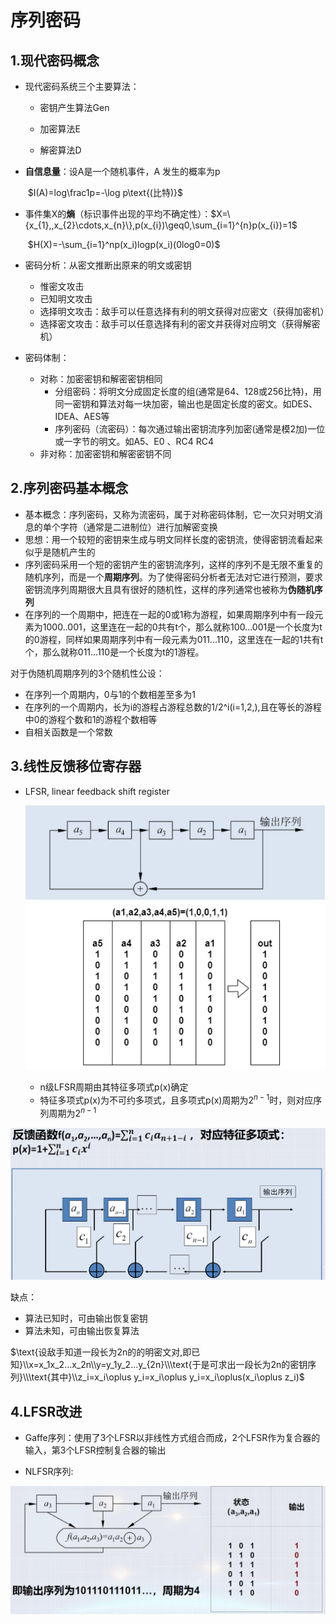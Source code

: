 # 序列密码

## 1.现代密码概念

* 现代密码系统三个主要算法：

  * 密钥产生算法Gen

  * 加密算法E

  * 解密算法D

* **自信息量**：设A是一个随机事件，A 发生的概率为p

  ​    $I(A)=log\frac1p=-\log p\text{(比特)}$

* 事件集X的**熵**（标识事件出现的平均不确定性）：$X=\{x_{1},,x_{2}\cdots,x_{n}\},p(x_{i})\geq0,\sum_{i=1}^{n}p(x_{i})=1$

  ​    $H(X)=-\sum_{i=1}^np(x_i)logp(x_i)(0log0=0)$
  
* 密码分析：从密文推断出原来的明文或密钥

  * 惟密文攻击
  * 已知明文攻击
  * 选择明文攻击：敌手可以任意选择有利的明文获得对应密文（获得加密机）
  * 选择密文攻击：敌手可以任意选择有利的密文并获得对应明文（获得解密机）

* 密码体制：

  * 对称：加密密钥和解密密钥相同
    * 分组密码：将明文分成固定长度的组(通常是64、128或256比特)，用同一密钥和算法对每一块加密，输出也是固定长度的密文。如DES、IDEA、AES等
    * 序列密码（流密码）：每次通过输出密钥流序列加密(通常是模2加)一位或一字节的明文。如A5、E0 、RC4
      RC4
  * 非对称：加密密钥和解密密钥不同

## 2.序列密码基本概念

* 基本概念：序列密码，又称为流密码，属于对称密码体制，它一次只对明文消息的单个字符（通常是二进制位）进行加解密变换
* 思想：用一个较短的密钥来生成与明文同样长度的密钥流，使得密钥流看起来似乎是随机产生的
* 序列密码采用一个短的密钥产生的密钥流序列，这样的序列不是无限不重复的随机序列，而是一个**周期序列**。为了使得密码分析者无法对它进行预测，要求密钥流序列周期很大且具有很好的随机性，这样的序列通常也被称为**伪随机序列**
* 在序列的一个周期中，把连在一起的0或1称为游程，如果周期序列中有一段元素为1000..001，这里连在一起的0共有t个，那么就称100...001是一个长度为t的0游程，同样如果周期序列中有一段元素为011...110，这里连在一起的1共有t个，那么就称011...110是一个长度为t的1游程。

对于伪随机周期序列的3个随机性公设：

* 在序列一个周期内，0与1的个数相差至多为1
* 在序列的一个周期内，长为i的游程占游程总数的1/2^i(i=1,2,),且在等长的游程中0的游程个数和1的游程个数相等
* 自相关函数是一个常数

## 3.线性反馈移位寄存器

* LFSR, linear feedback shift register

  ![未命名绘图.drawio](./assets/3.序列密码/未命名绘图.drawio.png)

  * n级LFSR周期由其特征多项式p(x)确定
  * 特征多项式p(x)为不可约多项式，且多项式p(x)周期为$2^{n-1}$时，则对应序列周期为$2^{n-1}$

![image-20240831001237640](./assets/3.序列密码/image-20240831001237640.png)

缺点：

* 算法已知时，可由输出恢复密钥
* 算法未知，可由输出恢复算法

$\text{设敌手知道一段长为2n的的明密文对,即已知}\\x=x_1x_2...x_2n\\y=y_1y_2...y_{2n}\\\text{于是可求出一段长为2n的密钥序列}\\\text{其中}\\z_i=x_i\oplus y_i=x_i\oplus y_i=x_i\oplus(x_i\oplus z_i)$

## 4.LFSR改进

* Gaffe序列：使用了3个LFSR以非线性方式组合而成，2个LFSR作为复合器的输入，第3个LFSR控制复合器的输出

* NLFSR序列:

![image-20240831002314390](./assets/3.序列密码/image-20240831002314390.png)
